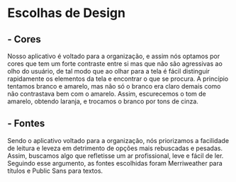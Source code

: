 # Escolhas de Design

## - Cores

Nosso aplicativo é voltado para a organização, e assim nós optamos por cores que tem um forte contraste entre si mas que não são agressivas ao olho do usuário, de tal modo que ao olhar para a tela é fácil distinguir rapidamente os elementos da tela e encontrar o que se procura. A princípio tentamos branco e amarelo, mas não só o branco era claro demais como não contrastava bem com o amarelo. Assim, escurecemos o tom de amarelo, obtendo laranja, e trocamos o branco por tons de cinza.

## - Fontes

Sendo o aplicativo voltado para a organização, nós priorizamos a facilidade de leitura e leveza em detrimento de opções mais rebuscadas e pesadas. Assim, buscamos algo que refletisse um ar profissional, leve e fácil de ler. Seguindo esse argumento, as fontes escolhidas foram Merriweather para títulos e Public Sans para textos.

